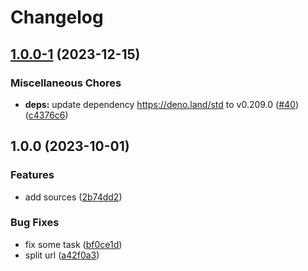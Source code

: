 # Changelog

## [1.0.0-1](https://github.com/Omochice/podeno/compare/v1.0.0...v1.0.0-1) (2023-12-15)


### Miscellaneous Chores

* **deps:** update dependency https://deno.land/std to v0.209.0 ([#40](https://github.com/Omochice/podeno/issues/40)) ([c4376c6](https://github.com/Omochice/podeno/commit/c4376c61f27fa26f97f3b43b89b91eecad92d12e))

## 1.0.0 (2023-10-01)


### Features

* add sources ([2b74dd2](https://github.com/Omochice/podeno/commit/2b74dd24ec7ebe4b5c346ebaab978aaed4417132))


### Bug Fixes

* fix some task ([bf0ce1d](https://github.com/Omochice/podeno/commit/bf0ce1d427772d7dbfb6a3d02b014cd039780bd9))
* split url ([a42f0a3](https://github.com/Omochice/podeno/commit/a42f0a30136b575da3767688c95f98503765510a))
